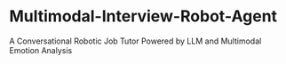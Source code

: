 # Multimodal-Interview-Robot-Agent
A Conversational Robotic Job Tutor Powered by LLM and Multimodal Emotion Analysis
